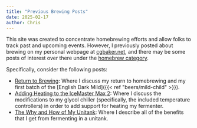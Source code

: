 ```yaml
---
title: "Previous Brewing Posts"
date: 2025-02-17
author: Chris
---
```


This site was created to concentrate homebrewing efforts and allow folks to
track past and upcoming events. However, I previously posted about brewing on
my personal webpage at [cgbaker.net](https://cgbaker.net), and there may be
some posts of interest over there under the [homebrew
category](https://www.cgbaker.net/categories/#posts-list-homebrew).

<!--more-->

Specifically, consider the following posts:
* [Return to Brewing](https://www.cgbaker.net/2017/02/return-to-brewing-english-dark-mild/): 
  Where I discuss my return to homebrewing and my first batch of the [English Dark Mild]({{< ref "beers/mild-child" >}}).
* [Adding Heating to the IceMaster Max 2](https://www.cgbaker.net/2021/01/adding-heating-to-the-icemaster-max-2/): 
  Where I discuss the modifications to my glycol chiller (specifically, the included temperature controllers) in order to 
  add support for heating my fermenter.
* [The Why and How of My Unitank](https://www.cgbaker.net/2021/04/the-why-and-how-of-my-unitank/):
  Where I describe all of the benefits that I get from fermenting in a unitank.

